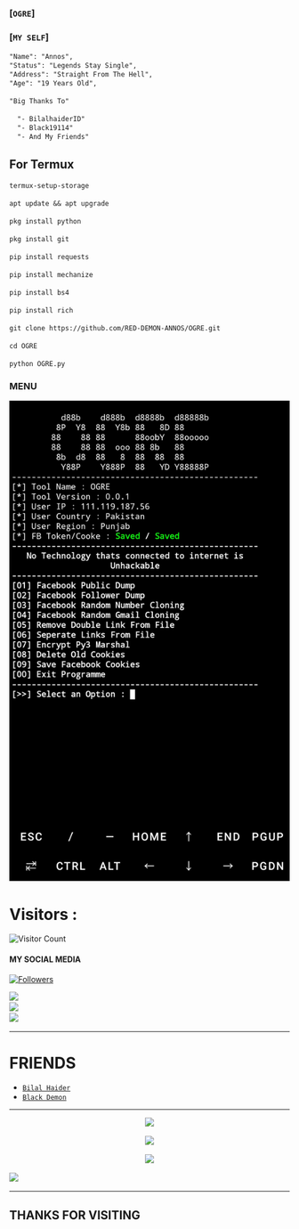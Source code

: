 ### [`OGRE`]
### [`MY SELF`]
```
"Name": "Annos",
"Status": "Legends Stay Single",
"Address": "Straight From The Hell",
"Age": "19 Years Old",
   
"Big Thanks To"

  "- BilalhaiderID"
  "- Black19114"
  "- And My Friends"
```

## For Termux
```
termux-setup-storage

apt update && apt upgrade

pkg install python

pkg install git 

pip install requests

pip install mechanize

pip install bs4

pip install rich

git clone https://github.com/RED-DEMON-ANNOS/OGRE.git

cd OGRE

python OGRE.py

```

### MENU
![template](https://github.com/RED-DEMON-ANNOS/OGRE/blob/main/Screenshot/Screenshot_20221024-145339.jpg)

# Visitors :


![Visitor Count](https://profile-counter.glitch.me/RED-DEMON-ANNOS/count.svg)

#### MY SOCIAL MEDIA

<a href="https://github.com/RED-DEMON-ANNOS/followers">
<img title="Followers" src="https://img.shields.io/github/followers/RED-DEMON-ANNOS?label=Followers&color=Black&style=flat-square"></a>

[![](https://img.shields.io/badge/Github-green?logo=Github&logoColor=green&labelColor=red)](https://github.com/RED-DEMON-ANNOS) <br>
[![](https://img.shields.io/badge/Facebook-green?logo=Facebook&logoColor=green&labelColor=red)](https://www.facebook.com/MR.ANNOS007) <br>
[![](https://img.shields.io/badge/Instagram-green?logo=Instagram&logoColor=green&labelColor=red)](https://www.instagram.com/annos_007) <br>
___

# FRIENDS

* [ ` Bilal Haider ` ](https://github.com/BilalhaiderID) 
* [ ` Black Demon ` ](https://github.com/Black19114) 
___
<p align="center">
  <a href="https://github.com/RED-DEMON-ANNOS"><img src="https://github-readme-stats.vercel.app/api?username=RED-DEMON-ANNOS&theme=tokyonight&show_icons=true" /></a>
</p>

<p align="center">
  <a href="https://github.com/RED-DEMON-ANNOS"><img src="https://github-readme-streak-stats.herokuapp.com?user=RED-DEMON-ANNOS&theme=tokyonight&hide_border=false&properties=background&border=%239611C5FF" /><a>
</p>
  
<p align="center">
  <a href="https://github.com/RED-DEMON-ANNOS"><img src="https://github-readme-stats.vercel.app/api/top-langs?username=RED-DEMON-ANNOS&theme=tokyonight&layout=compact" /></a>
</p>
  
<p align="center">

  <a href="https://github.com/RED-DEMON-ANNOS"><img src="https://github-profile-trophy.vercel.app/?username=RED-DEMON-ANNOS&theme=radical&margin-w=20&no-bg=true&no-frame=false" /><a>
</p>
    
___
<h2> THANKS FOR VISITING  <h2\>
